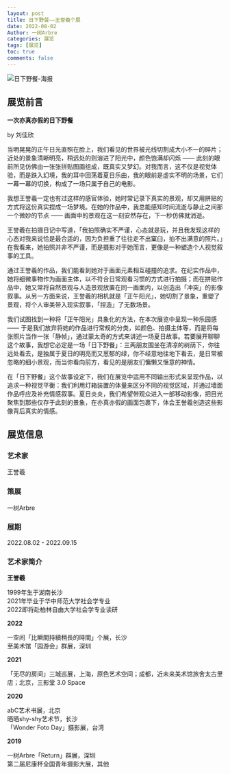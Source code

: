 ```yaml
---
layout: post
title: 日下野餐——王誉羲个展
date: 2022-08-02
Author: 一树Arbre
categories: 展览
tags: [展览]
toc: true
comments: false
--- 
```


![日下野餐-海报](https://i.imgtg.com/2022/08/15/KqGzI.png)

## 展览前言

**一次亦真亦假的日下野餐**

by 刘佳欣

当明晃晃的正午日光直照在脸上，我们看见的世界被光线切割成大小不一的碎片；近处的景象清晰明亮，稍远处的则溶进了阳光中，颜色饱满却闪烁 —— 此刻的眼前所见仿佛由一张张拼贴图画组成，既真实又梦幻。对我而言，这不仅是视觉体验，而是跌入幻境，我的耳中回荡着夏日乐曲，我的眼前是虚实不明的场景，它们一幕一幕的切换，构成了一场只属于自己的电影。

我想王誉羲一定也有过这样的感官体验，她时常记录下真实的景观，却又用拼贴的方式将这份真实捏成一场梦境。在她的作品中，我总能感知时间流逝与静止之间那一个微妙的节点 —— 画面中的景观在这一刻安然存在，下一秒仿佛就消逝。

王誉羲在拍摄日记中写道，「我拍照确实不严谨，心态就是玩，并且我发现这样的心态对我来说恰是最合适的，因为负担重了往往走不出窠臼，拍不出满意的照片。」在我看来，她拍照并非不严谨，而是摄影对于她而言，更像是一种塑造个人视觉叙事的工具。

通过王誉羲的作品，我们能看到她对于画面元素相互碰撞的追求。在纪实作品中，她将细微事物作为画面主体，以不符合日常观看习惯的方式进行拍摄；而在拼贴作品中，她又常将自然景观与人造景观放置在同一画面内，以创造出「冲突」的影像叙事。从另一方面来说，王誉羲的相机就是「正午阳光」，她切割了景象，重塑了景观，将个人审美带入现实叙事，「捏造」了无数场景。

我们试图找到一种将「正午阳光」具象化的方法，在本次展览中呈现一种乐园感 —— 于是我们放弃将她的作品进行常规的分类，如颜色、拍摄主体等，而是将每张照片当作一张「静帧」，通过蒙太奇的方式来讲述一场夏日故事。若要展开聊聊这个故事，我想它必定是一场「日下野餐」：三两朋友围坐在清凉的树荫下，你往远处看去，是独属于夏日的明亮而又葱郁的绿，你不经意地往地下看去，是日常被忽略的细小景观，而当你看向前方，看见的是朋友们慵懒又惬意的神情。

在「日下野餐」这个故事设定下，我们在展览中运用不同输出形式来呈现作品，以追求一种视觉平衡：我们利用灯箱装置的体量来区分不同的视觉区域，并通过墙面作品呼应及补充情感叙事。夏日炎炎，我们希望带观众进入一部移动影像，把目光聚焦到那些仅存于此刻的景象，在亦真亦假的画面包裹下，体会王誉羲创造这些影像背后真实的情感。

## 展览信息

### 艺术家

王誉羲 

### 策展

一树Arbre

### 展期

2022.08.02 - 2022.09.15

### 艺术家简介

**王誉羲**

1999年生于湖南长沙  
2021年毕业于华中师范大学社会学专业  
2022即将赴柏林自由大学社会学专业读研

**2022**

一空间「比瞬間持續稍長的時間」个展，长沙  
至美术馆「园游会」群展，深圳

**2021**

「无尽的房间」三城巡展，上海，原色艺术空间；成都，近未来美术馆旅舍太古里店；北京，三影堂 3.0 Space

**2020**

abC艺术书展，北京  
晒晒shy-shy艺术节，长沙  
「Wonder Foto Day」摄影展，台湾

**2019**

一树Arbre「Return」群展，深圳  
第二届尼康杯全国青年摄影大展，其他

